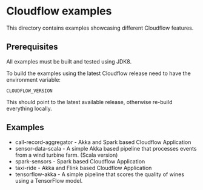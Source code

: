 # Cloudflow examples 

This directory contains examples showcasing different Cloudflow features.

## Prerequisites

  All examples must be built and tested using JDK8.

  To build the examples using the latest Cloudflow release need to have the environment variable:
  ```
  CLOUDFLOW_VERSION
  ```
  This should point to the latest available release, otherwise re-build everything locally.

## Examples

- call-record-aggregator - Akka and Spark based Cloudflow Application
- sensor-data-scala - A simple Akka based pipeline that processes events from a wind turbine farm. (Scala version)
- spark-sensors - Spark based Cloudflow Application
- taxi-ride - Akka and Flink based Cloudflow Application
- tensorflow-akka - A simple pipeline that scores the quality of wines using a TensorFlow model.
